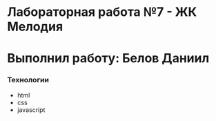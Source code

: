 # Лабораторная работа №7 - ЖК Мелодия
# Выполнил работу: Белов Даниил

### Технологии
- html
- css
- javascript
